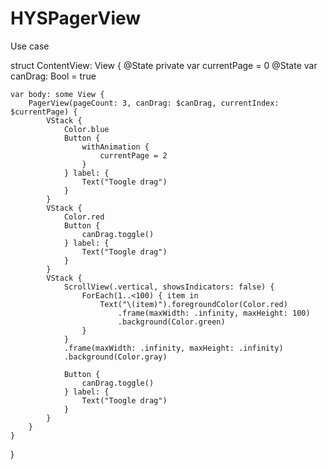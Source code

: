 # HYSPagerView

Use case

struct ContentView: View {
    @State private var currentPage = 0
    @State var canDrag: Bool = true
    
    var body: some View {
        PagerView(pageCount: 3, canDrag: $canDrag, currentIndex: $currentPage) {
            VStack {
                Color.blue
                Button {
                    withAnimation {
                        currentPage = 2
                    }
                } label: {
                    Text("Toogle drag")
                }
            }
            VStack {
                Color.red
                Button {
                    canDrag.toggle()
                } label: {
                    Text("Toogle drag")
                }
            }
            VStack {
                ScrollView(.vertical, showsIndicators: false) {
                    ForEach(1..<100) { item in
                        Text("\(item)").foregroundColor(Color.red)
                            .frame(maxWidth: .infinity, maxHeight: 100)
                            .background(Color.green)
                    }
                }
                .frame(maxWidth: .infinity, maxHeight: .infinity)
                .background(Color.gray)
                
                Button {
                    canDrag.toggle()
                } label: {
                    Text("Toogle drag")
                }
            }
        }
    }
}
